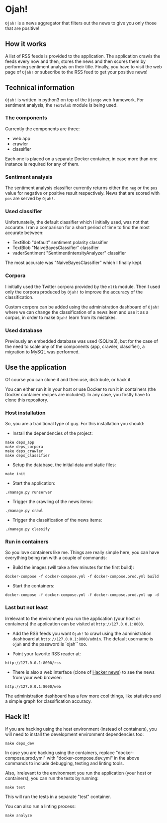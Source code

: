 # Ojah!

`Ojah!` is a news aggregator that filters out the news to give you only those that are positive!

## How it works

A list of RSS feeds is provided to the application. The application crawls the feeds every now and then, stores the news
and then scores them by performing sentiment analysis on their title. Finally, you have to visit the web page of `Ojah!`
or subscribe to the RSS feed to get your positive news!


## Technical information

`Ojah!` is written in python3 on top of the `Django` web framework. For sentiment analysis, the `TextBlob`
module is being used.

### The components

Currently the components are three:

- web app
- crawler
- classifier

Each one is placed on a separate Docker container, in case more than one instance is required for any of them.

### Sentiment analysis

The sentiment analysis classifier currently returns either the `neg` or the `pos` value for negative or positive
result respectively. News that are scored with `pos` are served by `Ojah!`.

### Used classifier

Unfortunatelly, the default classifier which I initially used, was not that accurate. I ran a comparison for a short
period of time to find the most accurate between:

- TextBlob "default" sentiment polarity classifier
- TextBlob "NaiveBayesClassifier" classifier
- vaderSentiment "SentimentIntensityAnalyzer" classifier

The most accurate was "NaiveBayesClassifier" which I finally kept.

### Corpora

I initially used the Twitter corpora provided by the `nltk` module. Then I used only the corpora produced
by `Ojah!` to improve the accuracy of the classification.

Custom corpora can be added using the administration dashboard of `Ojah!` where we can change the classification
of a news item and use it as a corpus, in order to make `Ojah!` learn from its mistakes.

### Used database

Previously an embedded database was used (SQLite3), but for the case of the need to scale any of the components
(app, crawler, classifier), a migration to MySQL was performed.

## Use the application

Of course you can clone it and then use, distribute, or hack it.

You can either run it in your host or use Docker to run it in containers (the Docker container recipes are included).
In any case, you firstly have to clone this repository.

### Host installation

So, you are a traditional type of guy. For this installation you should:

- Install the dependencies of the project:

```
make deps_app
make deps_corpora
make deps_crawler
make deps_classifier
```

- Setup the database, the initial data and static files:

```
make init
```

- Start the application:

```
./manage.py runserver
```

- Trigger the crawling of the news items:

```
./manage.py crawl
```

- Trigger the classification of the news items:

```
./manage.py classify
```

### Run in containers

So you love containers like me. Things are really simple here, you can have everything being ran
with a couple of commands:

- Build the images (will take a few minutes for the first build):

```
docker-compose -f docker-compose.yml -f docker-compose.prod.yml build
```

- Start the containers:

```
docker-compose -f docker-compose.yml -f docker-compose.prod.yml up -d
```

### Last but not least

Irrelevant to the environment you run the application (your host or containers) the application can
be visited at `http://127.0.0.1:8000`.

- Add the RSS feeds you want `Ojah!` to crawl using the administration dashboard at `http://127.0.0.1:8000/admin`.
The default username is `ojah` and the password is `ojah`` too.

- Point your favorite RSS reader at:

```
http://127.0.0.1:8000/rss
```

- There is also a web interface (clone of [Hacker news](https://news.ycombinator.com/)) to see the news from your web browser:

```
http://127.0.0.1:8000/web
```

The administration dashboard has a few more cool things, like statistics and a simple graph for classification accuracy.

## Hack it!

If you are hacking using the host environment (instead of containers), you will need to install the development
environment dependencies too:

```
make deps_dev
```

In case you are hacking using the containers, replace "docker-compose.prod.yml" with "docker-compose.dev.yml"
in the above commands to include debugging, testing and linting tools.

Also, irrelevant to the environment you run the application (your host or containers), you can run the tests by running:


```
make test
```

This will run the tests in a separate "test" container.


You can also run a linting process:

```
make analyze
```
